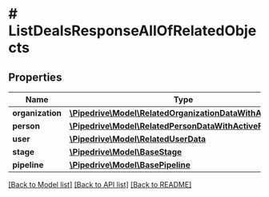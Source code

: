 # # ListDealsResponseAllOfRelatedObjects

## Properties

Name | Type | Description | Notes
------------ | ------------- | ------------- | -------------
**organization** | [**\Pipedrive\Model\RelatedOrganizationDataWithActiveFlag**](RelatedOrganizationDataWithActiveFlag.md) |  | [optional]
**person** | [**\Pipedrive\Model\RelatedPersonDataWithActiveFlag**](RelatedPersonDataWithActiveFlag.md) |  | [optional]
**user** | [**\Pipedrive\Model\RelatedUserData**](RelatedUserData.md) |  | [optional]
**stage** | [**\Pipedrive\Model\BaseStage**](BaseStage.md) |  | [optional]
**pipeline** | [**\Pipedrive\Model\BasePipeline**](BasePipeline.md) |  | [optional]

[[Back to Model list]](../../README.md#models) [[Back to API list]](../../README.md#endpoints) [[Back to README]](../../README.md)
